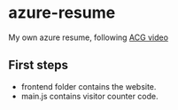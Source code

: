 # azure-resume
My own azure resume, following [ACG video](https://www.youtube.com/watch?v=ieYrBWmkfno&t=1280s&ab_channel=ACloudGuru)

## First steps

- frontend folder contains the website.
- main.js contains visitor counter code.
